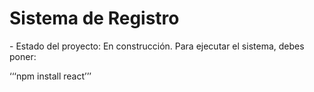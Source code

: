 <h1> Sistema de Registro</h1>
- Estado del proyecto: En construcción.
Para ejecutar el sistema, debes poner:

‘‘‘npm install react’’’

